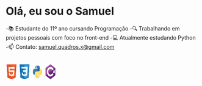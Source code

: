 <h1> Olá, eu sou o Samuel </h1>


-📚 Estudante do 11º ano cursando Programação
-🔍 Trabalhando em projetos pessoais com foco no front-end
-💻 Atualmente estudando Python
-📫 Contato: <a href="https://mail.google.com/mail/u/2/#inbox?compose=GTvVlcSDXXxmqlcqlqZXhnHzlJWllhxHhwPsMdfkmHQLntrRLhbtsbSvdvsXWBFMmzHqwJGnPqPdH" target="_blank">samuel.quadros.x@gmail.com</a>

<div style="display: inline_block"><br>
  <img align="center" src= "https://raw.githubusercontent.com/devicons/devicon/master/icons/html5/html5-original.svg" width="30px" height="40px">
  <img align="center" src= "https://raw.githubusercontent.com/devicons/devicon/master/icons/css3/css3-original.svg" width="30px" height="40px">
  <img align="center" src= "https://raw.githubusercontent.com/devicons/devicon/master/icons/python/python-original.svg" width="30px" height="40px">
  <img align="center" src= "https://raw.githubusercontent.com/devicons/devicon/master/icons/csharp/csharp-original.svg" width="30px" height="40px">
</div>


